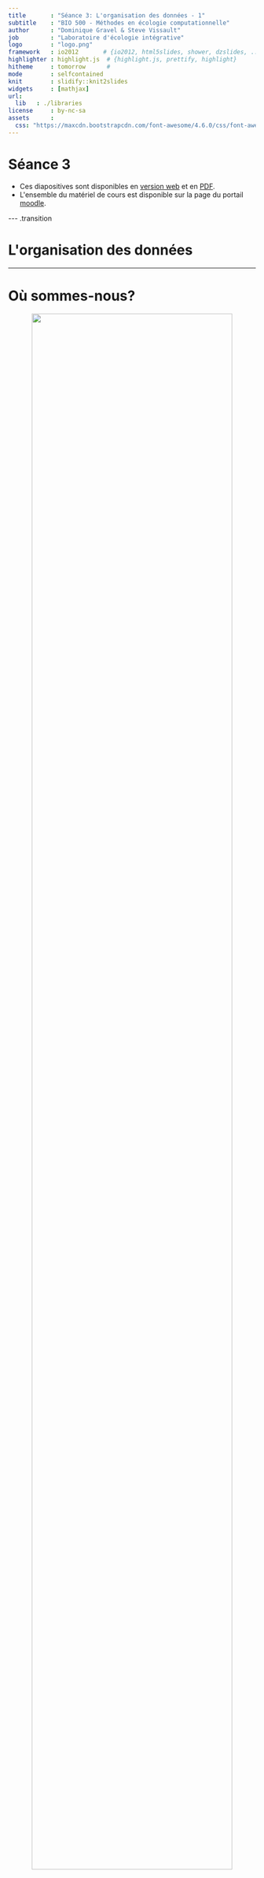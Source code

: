 ```yaml
---
title       : "Séance 3: L'organisation des données - 1"
subtitle    : "BIO 500 - Méthodes en écologie computationnelle"
author      : "Dominique Gravel & Steve Vissault"
job         : "Laboratoire d'écologie intégrative"
logo        : "logo.png"
framework   : io2012       # {io2012, html5slides, shower, dzslides, ...}
highlighter : highlight.js  # {highlight.js, prettify, highlight}
hitheme     : tomorrow      #
mode        : selfcontained
knit        : slidify::knit2slides
widgets     : [mathjax]
url:
  lib   : ./libraries
license     : by-nc-sa
assets      :
  css: "https://maxcdn.bootstrapcdn.com/font-awesome/4.6.0/css/font-awesome.min.css"
---
```

# Séance 3

- Ces diapositives sont disponibles en [version web](https://econumuds.github.io/BIO500/cours3/) et en [PDF](./assets/pdf/S3-BIO500.pdf).
- L'ensemble du matériel de cours est disponible sur la page du portail [moodle](https://www.usherbrooke.ca/moodle2-cours/course/view.php?id=12188).

<!-- TODO 1: Mettre cours 2 en PDF -->
<!-- TODO 2: Changer le lien moodle -->

--- .transition

# L'organisation des données

---

# Où sommes-nous?

<div style='text-align:center;'>
<img src="assets/img/flow_bio.png" width="90%"></img>
</div>

---

# Le Tesseract de la biologie

<div style='text-align:center;'>
<img src="assets/img/data_cube_4n.png" width="90%"></img>
</div>

- Il est difficile de stocker les données écologiques dans un tableau excel (n-2) lorsque les données écologiques ont (n-4).

---

# Les bases de données (BDs) à la rescousse

<div style='text-align:center;'>
  <img src="assets/img/star_eg.png" width="50%"></img>
</div>

- Les BDs permettent de redimensionner ce problème (plusieurs tableaux de n-2 avec des relations).
- Chaque table corresponds à une dimension. Les tables sont liées entre-elles par des relations. Cette structure est appelé [schéma en étoile](https://en.wikipedia.org/wiki/Star_schema)

---

# Avantages des bases de données

- **Maintenir l'intégrité entre les enregistrements de nos tableaux**. Une observation ne peut être faite sur un site qui n'existe pas.
- **Normaliser et contrôler la qualité des données**. Chaque colonne est un type précis de données. Des contraintes peuvent être établies sur chaque colonne.
- **Éviter les redondances dans le stockage de l'information** (obtenir une [forme normale](https://fr.wikipedia.org/wiki/Forme_normale_(bases_de_donn%C3%A9es_relationnelles)), voir la section [Format de donnée du cours 2](https://econumuds.github.io/BIO500/cours2/#14).

---

# Avantages des bases de données

## Autres avantages indéniables:

- Gain de temps et de performance.
- Séparer les données brutes des données destinées aux analyses.
- Flexibilité dans la préparation des données pour les analyses.
- Multi-utilisateurs grâce à l'approche client-serveur.

--- &twocolw w1:40% w2:60%

# L'approche client-serveur


*** =left

<div style='text-align:center;'>
  <img src="assets/img/flow_db.png" height="450px"></img>
</div>


*** =right

- Le **serveur** est un ordinateur contenant la base de données.
- Le serveur peut être votre machine, on se connectera alors **localement** (Généralement, environnement de développement).
- Si le serveur est quelque part d'autre (accessible via le réseau), on parlera de **serveur distant** (Généralement, environnement de production).


--- &twocolw w1:40% w2:60%

# L'approche client-serveur


*** =left

<div style='text-align:center;'>
  <img src="assets/img/flow_db.png" height="450px"></img>
</div>


*** =right

- Le **client** peut être un logiciel tout comme un langage installé sur votre ordinateur. On se sert de ce langage ou logiciel pour interagir avec le serveur de base de données présent localement ou à distance.

- On peut donc avoir plusieurs **clients** sur un même ordinateur.

--- &twocolw w1:40% w2:60%

# L'approche client-serveur

*** =left

<div style='text-align:center;margin-top:10px;'>
  <img src="assets/img/pgadmin.png" width="90%"></img>
</div>
<div style='text-align:center;margin-top:10px;'>
  <img src="assets/img/psql.jpg" width="90%"></img>
</div>

*** =right

- Il existe une grande diversité de clients, mais nous utiliserons essentiellement ces trois là:
  - **pgadmin3**: logiciel avec une interface graphique.
  - **R**: language de programmation scientifique.
  - **psql**: un autre language pratique à savoir (si le temps le permet).

<!-- Question, qu'est qui distingue un logiciel d'un langage? -->

**Note:** La plupart des langages de programmation disposent de librairies permettant de se connecter à une base de données sur un serveur local ou distant.

--- &twocolw w1:40% w2:60%

# L'approche client-serveur


*** =left

<div style='text-align:center;'>
  <img src="assets/img/flow_db.png" height="450px"></img>
</div>


*** =right

**Le client** se connecte pour réaliser différentes opérations:

1. Créer une base de données
2. Créer des tables et établir des relations
3. Insérer des données
4. Interroger les données par requête
5. Supprimer des données ou des tables
6. Mettre à jour des données ou des tables
7. Supprimer la base de données


--- &twocolw w1:40% w2:60%

# L'approche client-serveur


*** =left

<div style='text-align:center;'>
  <img src="assets/img/flow_db.png" height="450px"></img>
</div>


*** =right

**Le serveur** répond avec des données, des messages d'erreurs ou des status (e.g. Données insérées).

---

# L'approche client-serveur avec multi-utilisateurs

## On pourrait envisager la situation suivante...


<div style='text-align:center;'>
  <img src="assets/img/db_flow_multi.png" width="55%"></img>
</div>

L'approche multi-utilisateurs peut uniquement se faire si le serveur est distant.

--- .transition

# Les Systèmes de gestion de base de données

--- &twocol

# Les Systèmes de gestion de base de données

*** =left

<div style='text-align:center;'>
  <img src="assets/img/flow_db.png" height="450px"></img>
</div>

*** =right

- Les base de données sont présente sur un serveur.
- Pour créer, interroger, gérer et maintenir des bases de données on utilisera un **[Système de Gestion de Base de Données](https://fr.wikipedia.org/wiki/Syst%C3%A8me_de_gestion_de_base_de_donn%C3%A9es) (souvent appelé SGBD)** installée sur le serveur.

--- &twocol

# La diversités des SGBDs

*** =left

## Il en existe une multitude:

<div style='text-align:center;'>
  <img src="assets/img/sgbd.png" width="100%"></img>
</div>

*** =right

>- Mais ces systèmes disposent tous d'un dénominateur commun: le `langage SQL`
>- Dans ce cours, nous utiliserons le système de gestion de données `PostgreSQL`.

---

# Le langage SQL

## Définition

> Le SQL (Structured Query Language) est le langage des SGBDs. Il permet de communiquer avec une base de données.

---

# Le langage SQL

## Le SQL permet:

1. Créer une base de données (`CREATE DATABASE`).
2. Créer des tables et établir des relations (`CREATE TABLE`)
3. Insérer des données (`INSERT`)
4. Interroger les données par requête (`SELECT`)
5. Supprimer des données ou des tables (`DROP`, `DELETE`)
6. Mettre à jour des données ou des tables (`UPDATE`, `ALTER`).
7. Supprimer la base de données (`DROP DATABASE`).

Chacune de ces commandes est une instruction SQL envoyée au serveur pour manipuler et interroger la base de données.
C'est le langage le plus explicite que je connaisse.

---

# Le langage SQL

## Pour cette séance, nous nous attarderons seulement à:

1. Créer une base de données (`CREATE DATABASE`).
2. Créer des tables et établir des relations (`CREATE TABLE`).
3. Supprimer ou modifier des tables (`DROP TABLE`, `ALTER TABLE`).
4. Supprimer la base de données (`DROP DATABASE`).

Soyez attentif car le travail de cette semaine consiste écrire un script qui permet la création de la base de données (tables et relations) pour entreposer vos données que vous avez collecté lors de la séance 2.

--- .transition

# Exercice: Conceptualisation d'une base de données

---

# Étape 1. Faire une liste des champs


---

# Étape 2. Regrouper les champs dans des tables


---

# Étape 3. Assigner un type de données


---

# Étape 4. Établir les contraintes


---

# Étape 5. Établir le type de jointure entre les tables


--- .transition

# Transcrire ces étapes en SQL

---

# Se connecter au SGBD (PostgreSQL) via R

---

# Se connecter au SGBD (PostgreSQL) via pgAdmin3

---

# Création de la base de données


---

# Création des tables et jointure


---

# Modifier une table existante


---

# Supprimer la base de données
